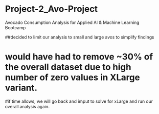 # Project-2_Avo-Project
Avocado Consumption Analysis for Applied AI &amp; Machine Learning Bootcamp


##decided to limit our analysis to small and large avos to simplify findings
# would have had to remove ~30% of the overall dataset due to high number of zero values in XLarge variant.  
#if time allows, we will go back and imput to solve for xLarge and run our overall analysis again.
